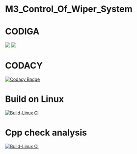 # M3_Control_Of_Wiper_System
# CODIGA
![](https://api.codiga.io/project/33370/score/svg)
![](https://api.codiga.io/project/33370/status/svg)


# CODACY
[![Codacy Badge](https://app.codacy.com/project/badge/Grade/cbae4c9f46154637982606b02db6873e)](https://www.codacy.com/gh/KPreethi7/M3_Acceleration_Of_Wiper_System/dashboard?utm_source=github.com&amp;utm_medium=referral&amp;utm_content=KPreethi7/M3_Acceleration_Of_Wiper_System&amp;utm_campaign=Badge_Grade)

# Build on Linux
[![Build-Linux CI](https://github.com/KPreethi7/M3_Acceleration_Of_Wiper_System/actions/workflows/Build%20on%20linux.yml/badge.svg)](https://github.com/KPreethi7/M3_Acceleration_Of_Wiper_System/actions/workflows/Build%20on%20linux.yml)

# Cpp check analysis
[![Build-Linux CI](https://github.com/KPreethi7/M3_Acceleration_Of_Wiper_System/actions/workflows/Build%20on%20linux.yml/badge.svg)](https://github.com/KPreethi7/M3_Acceleration_Of_Wiper_System/actions/workflows/Build%20on%20linux.yml)
